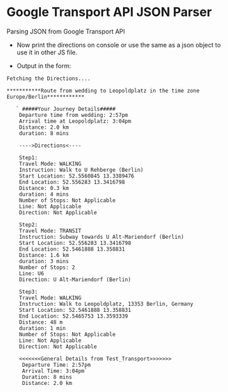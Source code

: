 # Google Transport API JSON Parser
Parsing JSON from Google Transport API

* Now print the directions on console or use the same as a json object to use it in other JS file.


* Output in the form:

`Fetching the Directions....`

`***********Route from wedding to Leopoldplatz in the time zone Europe/Berlin************`

       ` #####Your Journey Details#####
        Departure time from wedding: 2:57pm
        Arrival time at Leopoldplatz: 3:04pm
        Distance: 2.0 km
        duration: 8 mins

        ---->Directions<----

        Step1:
        Travel Mode: WALKING
        Instruction: Walk to U Rehberge (Berlin)
        Start Location: 52.5560845 13.3389476
        End Location: 52.556283 13.3416798
        Distance: 0.3 km
        duration: 4 mins
        Number of Stops: Not Applicable
        Line: Not Applicable
        Direction: Not Applicable

        Step2:
        Travel Mode: TRANSIT
        Instruction: Subway towards U Alt-Mariendorf (Berlin)
        Start Location: 52.556283 13.3416798
        End Location: 52.5461888 13.358831
        Distance: 1.6 km
        duration: 3 mins
        Number of Stops: 2
        Line: U6
        Direction: U Alt-Mariendorf (Berlin)

        Step3:
        Travel Mode: WALKING
        Instruction: Walk to Leopoldplatz, 13353 Berlin, Germany
        Start Location: 52.5461888 13.358831
        End Location: 52.5465753 13.3593339
        Distance: 48 m
        duration: 1 min
        Number of Stops: Not Applicable
        Line: Not Applicable
        Direction: Not Applicable

        <<<<<<<General Details from Test_Transport>>>>>>>
         Departure Time: 2:57pm
         Arrival Time: 3:04pm`
         Duration: 8 mins
         Distance: 2.0 km
